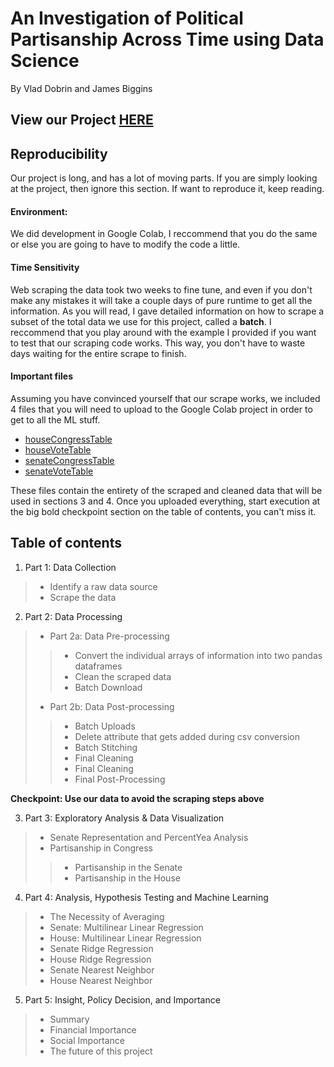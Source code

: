 # An Investigation of Political Partisanship Across Time using Data Science

By Vlad Dobrin and James Biggins

## View our Project [HERE](https://vladdobrin.github.io/PoliticalPartisanshipInCongress)

## Reproducibility

Our project is long, and has a lot of moving parts. If you are simply looking at the project, then ignore this section. If want to reproduce it, keep reading.

#### Environment:
We did development in Google Colab, I reccommend that you do the same or else you are going to have to modify the code a little.

#### Time Sensitivity
Web scraping the data took two weeks to fine tune, and even if you don't make any mistakes it will take a couple days of pure runtime to get all the information. As you will read, I gave detailed information on how to scrape a subset of the total data we use for this project, called a **batch**. I reccommend that you play around with the example I provided if you want to test that our scraping code works. This way, you don't have to waste days waiting for the entire scrape to finish.

#### Important files
Assuming you have convinced yourself that our scrape works, we included 4 files that you will need to upload to the Google Colab project in order to get to all the ML stuff. 
* [houseCongressTable](https://jabiggins.github.io/houseCongressTable.csv)
* [houseVoteTable](https://jabiggins.github.io/houseVoteTable.csv)
* [senateCongressTable](https://jabiggins.github.io/senateCongressTable.csv)
* [senateVoteTable](https://jabiggins.github.io/senateVoteTable.csv)

These files contain the entirety of the scraped and cleaned data that will be used in sections 3 and 4. Once you uploaded everything, start execution at the big bold checkpoint section on the table of contents, you can't miss it.

## Table of contents



1.   Part 1: Data Collection
>*   Identify a raw data source
>*   Scrape the data

2. Part 2: Data Processing
>* Part 2a: Data Pre-processing
>>* Convert the individual arrays of information into two pandas dataframes
>>* Clean the scraped data
>>* Batch Download
>* Part 2b: Data Post-processing
>>* Batch Uploads
>>* Delete attribute that gets added during csv conversion
>>* Batch Stitching
>>* Final Cleaning
>>* Final Cleaning
>>* Final Post-Processing

**Checkpoint: Use our data to avoid the scraping steps above**

3. Part 3: Exploratory Analysis & Data Visualization
>* Senate Representation and PercentYea Analysis
>* Partisanship in Congress
>>* Partisanship in the Senate
>>* Partisanship in the House
4. Part 4: Analysis, Hypothesis Testing and Machine Learning
>* The Necessity of Averaging
>* Senate: Multilinear Linear Regression
>* House: Multilinear Linear Regression
>* Senate Ridge Regression
>* House Ridge Regression
>* Senate Nearest Neighbor
>* House Nearest Neighbor
5. Part 5: Insight, Policy Decision, and Importance
>* Summary
>* Financial Importance
>* Social Importance
>* The future of this project

